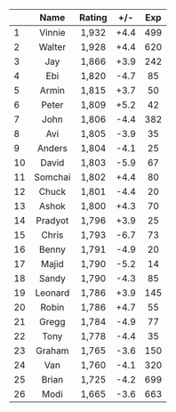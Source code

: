 | |Name|Rating|+/-|Exp|
|-|:--:|:----:|:-:|:-:|
|1|Vinnie|1,932|+4.4|499|
|2|Walter|1,928|+4.4|620|
|3|Jay|1,866|+3.9|242|
|4|Ebi|1,820|-4.7|85|
|5|Armin|1,815|+3.7|50|
|6|Peter|1,809|+5.2|42|
|7|John|1,806|-4.4|382|
|8|Avi|1,805|-3.9|35|
|9|Anders|1,804|-4.1|25|
|10|David|1,803|-5.9|67|
|11|Somchai|1,802|+4.4|80|
|12|Chuck|1,801|-4.4|20|
|13|Ashok|1,800|+4.3|70|
|14|Pradyot|1,796|+3.9|25|
|15|Chris|1,793|-6.7|73|
|16|Benny|1,791|-4.9|20|
|17|Majid|1,790|-5.2|14|
|18|Sandy|1,790|-4.3|85|
|19|Leonard|1,786|+3.9|145|
|20|Robin|1,786|+4.7|55|
|21|Gregg|1,784|-4.9|77|
|22|Tony|1,778|-4.4|35|
|23|Graham|1,765|-3.6|150|
|24|Van|1,760|-4.1|320|
|25|Brian|1,725|-4.2|699|
|26|Modi|1,665|-3.6|663|
